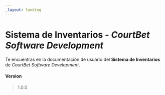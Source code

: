 ```yaml
---
_layout: landing
---
```


# Sistema de Inventarios - *CourtBet Software Development*

Te encuentras en la documentación de usuario del **Sistema de Inventarios** de *CourtBet Software Development*.

#### Version

> 1.0.0
